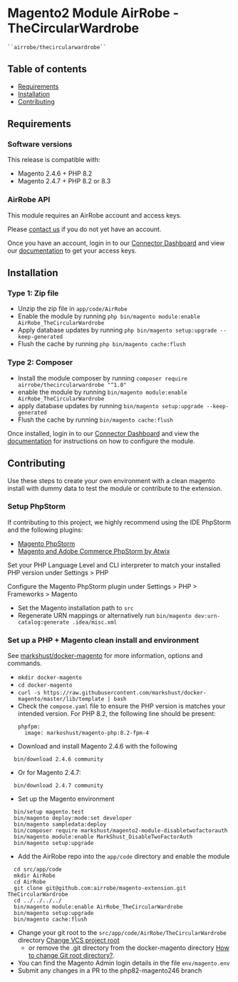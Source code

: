 # Magento2 Module AirRobe - TheCircularWardrobe

    ``airrobe/thecircularwardrobe``

## Table of contents
 - [Requirements](#requirements)
 - [Installation](#installation)
 - [Contributing](#contributing)

## Requirements

### Software versions
This release is compatible with:
- Magento 2.4.6 + PHP 8.2
- Magento 2.4.7 + PHP 8.2 or 8.3

### AirRobe API
This module requires an AirRobe account and access keys.

Please [contact us](mailto:developers@airrobe.com) if you do not yet have an account.

Once you have an account, login in to our [Connector Dashboard](https://connector.airrobe.com) and view our [documentation](https://connector.airrobe.com/docs/magento) to get your access keys.

## Installation

### Type 1: Zip file

 - Unzip the zip file in `app/code/AirRobe`
 - Enable the module by running `php bin/magento module:enable AirRobe_TheCircularWardrobe`
 - Apply database updates by running `php bin/magento setup:upgrade --keep-generated`
 - Flush the cache by running `php bin/magento cache:flush`

### Type 2: Composer
 - Install the module composer by running `composer require airrobe/thecircularwardrobe "^1.0"`
 - enable the module by running `bin/magento module:enable AirRobe_TheCircularWardrobe`
 - apply database updates by running `bin/magento setup:upgrade --keep-generated`
 - Flush the cache by running `bin/magento cache:flush`

Once installed, login in to our [Connector Dashboard](https://connector.airrobe.com) and view the [documentation](https://connector.airrobe.com/docs/magento) for instructions on how to configure the module.

## Contributing

Use these steps to create your own environment with a clean magento install with dummy data
to test the module or contribute to the extension.

### Setup PhpStorm

If contributing to this project, we highly recommend using the IDE PhpStorm and the following plugins:
- [Magento PhpStorm](https://plugins.jetbrains.com/plugin/8024-magento-phpstorm)
- [Magento and Adobe Commerce PhpStorm by Atwix](https://plugins.jetbrains.com/plugin/20554-magento-and-adobe-commerce-phpstorm-by-atwix)

Set your PHP Language Level and CLI interpreter to match your installed PHP version under Settings > PHP

Configure the Magento PhpStorm plugin under Settings > PHP > Frameworks > Magento
- Set the Magento installation path to `src`
- Regenerate URN mappings or alternatively run `bin/magento dev:urn-catalog:generate .idea/misc.xml`

### Set up a PHP + Magento clean install and environment

See [markshust/docker-magento](https://github.com/markshust/docker-magento) for more information, options and commands.

- `mkdir docker-magento`
- `cd docker-magento`
- `curl -s https://raw.githubusercontent.com/markshust/docker-magento/master/lib/template | bash`
- Check the `compose.yaml` file to ensure the PHP version is matches your intended version. For PHP 8.2, the following line should be present:
  ```
  phpfpm:
    image: markoshust/magento-php:8.2-fpm-4
  ```
- Download and install Magento 2.4.6 with the following
```
  bin/download 2.4.6 community
```
- Or for Magento 2.4.7:
```
  bin/download 2.4.7 community
```
- Set up the Magento environment
```
  bin/setup magento.test
  bin/magento deploy:mode:set developer
  bin/magento sampledata:deploy
  bin/composer require markshust/magento2-module-disabletwofactorauth
  bin/magento module:enable MarkShust_DisableTwoFactorAuth
  bin/magento setup:upgrade
```
- Add the AirRobe repo into the `app/code` directory and enable the module
```
  cd src/app/code
  mkdir AirRobe
  cd AirRobe
  git clone git@github.com:airrobe/magento-extension.git TheCircularWardrobe
  cd ../../../../
  bin/magento module:enable AirRobe_TheCircularWardrobe
  bin/magento setup:upgrade
  bin/magento cache:flush
```
- Change your git root to the `src/app/code/AirRobe/TheCircularWardrobe` directory [Change VCS project root](https://intellij-support.jetbrains.com/hc/en-us/community/posts/115000087244-Change-VCS-project-root) 
  - or remove the .git directory from the docker-magento directory [How to change Git root directory?](https://stackoverflow.com/questions/66969576/how-to-change-git-root-directory).
- You can find the Magento Admin login details in the file `env/magento.env`
- Submit any changes in a PR to the php82-magento246 branch
